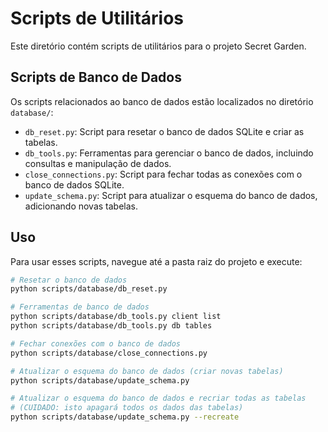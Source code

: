 # Scripts de Utilitários

Este diretório contém scripts de utilitários para o projeto Secret Garden.

## Scripts de Banco de Dados

Os scripts relacionados ao banco de dados estão localizados no diretório `database/`:

- `db_reset.py`: Script para resetar o banco de dados SQLite e criar as tabelas.
- `db_tools.py`: Ferramentas para gerenciar o banco de dados, incluindo consultas e manipulação de dados.
- `close_connections.py`: Script para fechar todas as conexões com o banco de dados SQLite.
- `update_schema.py`: Script para atualizar o esquema do banco de dados, adicionando novas tabelas.

## Uso

Para usar esses scripts, navegue até a pasta raiz do projeto e execute:

```bash
# Resetar o banco de dados
python scripts/database/db_reset.py

# Ferramentas de banco de dados
python scripts/database/db_tools.py client list
python scripts/database/db_tools.py db tables

# Fechar conexões com o banco de dados
python scripts/database/close_connections.py

# Atualizar o esquema do banco de dados (criar novas tabelas)
python scripts/database/update_schema.py

# Atualizar o esquema do banco de dados e recriar todas as tabelas 
# (CUIDADO: isto apagará todos os dados das tabelas)
python scripts/database/update_schema.py --recreate
``` 
